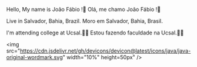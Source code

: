 Hello, My name is João Fábio !👋
Olá, me chamo João Fábio !👋

Live in Salvador, Bahia, Brazil.
Moro em Salvador, Bahia, Brasil.

I'm attending college at Ucsal.👨‍🎓
Estou fazendo faculdade na Ucsal.👨‍🎓

<img src="https://cdn.jsdelivr.net/gh/devicons/devicon@latest/icons/java/java-original-wordmark.svg" width="10%" height=50px" />



<!--
**Ninoar3/Ninoar3** is a ✨ _special_ ✨ repository because its `README.md` (this file) appears on your GitHub profile.

Here are some ideas to get you started:

- 🔭 I’m currently working on ...
- 🌱 I’m currently learning ...
- 👯 I’m looking to collaborate on ...
- 🤔 I’m looking for help with ...
- 💬 Ask me about ...
- 📫 How to reach me: ...
- 😄 Pronouns: ...
- ⚡ Fun fact: ...
-->
